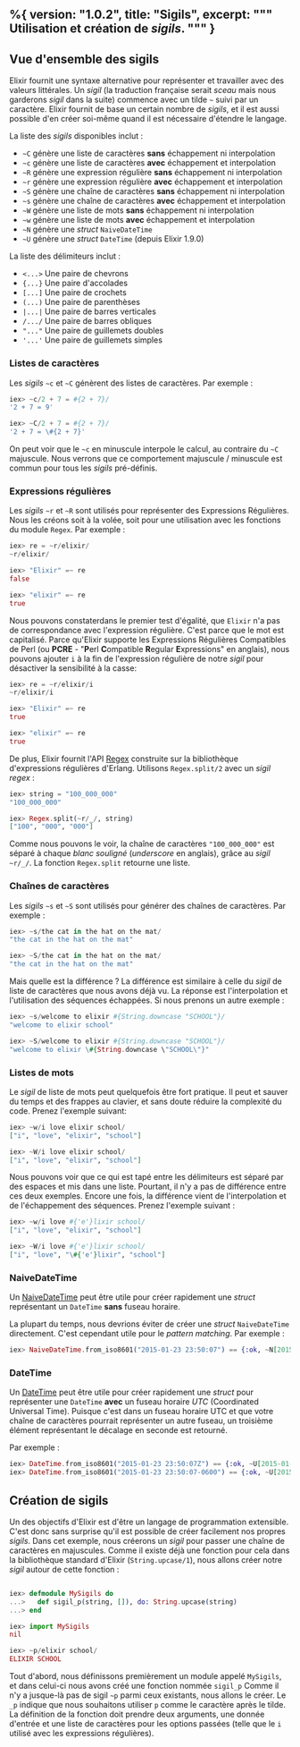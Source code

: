 %{
  version: "1.0.2",
  title: "Sigils",
  excerpt: """
  Utilisation et création de _sigils_.
  """
}
---

## Vue d'ensemble des sigils

Elixir fournit une syntaxe alternative pour représenter et travailler avec des valeurs littérales.
Un _sigil_ (la traduction française serait _sceau_ mais nous garderons _sigil_ dans la suite) commence avec un tilde `~` suivi par un caractère.
Elixir fournit de base un certain nombre de _sigils_, et il est aussi possible d'en créer soi-même quand il est nécessaire d'étendre le langage.

La liste des _sigils_ disponibles inclut :

- `~C` génère une liste de caractères **sans** échappement ni interpolation
- `~c` génère une liste de caractères **avec** échappement et interpolation
- `~R` génère une expression régulière **sans** échappement ni interpolation
- `~r` génère une expression régulière **avec** échappement et interpolation
- `~S` génère une chaîne de caractères **sans** échappement ni interpolation
- `~s` génère une chaîne de caractères **avec** échappement et interpolation
- `~W` génère une liste de mots **sans** échappement ni interpolation
- `~w` génère une liste de mots **avec** échappement et interpolation
- `~N` génère une _struct_ `NaiveDateTime`
- `~U` génère une _struct_ `DateTime` (depuis Elixir 1.9.0)

La liste des délimiteurs inclut :

- `<...>` Une paire de chevrons
- `{...}` Une paire d'accolades
- `[...]` Une paire de crochets
- `(...)` Une paire de parenthèses
- `|...|` Une paire de barres verticales
- `/.../` Une paire de barres obliques
- `"..."` Une paire de guillemets doubles
- `'...'` Une paire de guillemets simples

### Listes de caractères

Les _sigils_ `~c` et `~C` génèrent des listes de caractères.
Par exemple :

```elixir
iex> ~c/2 + 7 = #{2 + 7}/
'2 + 7 = 9'

iex> ~C/2 + 7 = #{2 + 7}/
'2 + 7 = \#{2 + 7}'
```

On peut voir que le `~c` en minuscule interpole le calcul, au contraire du `~C` majuscule.
Nous verrons que ce comportement majuscule / minuscule est commun pour tous les _sigils_ pré-définis.

### Expressions régulières

Les _sigils_ `~r` et `~R` sont utilisés pour représenter des Expressions Régulières.
Nous les créons soit à la volée, soit pour une utilisation avec les fonctions du module `Regex`.
Par exemple :

```elixir
iex> re = ~r/elixir/
~r/elixir/

iex> "Elixir" =~ re
false

iex> "elixir" =~ re
true
```

Nous pouvons constaterdans le premier test d'égalité, que `Elixir` n'a pas de correspondance avec l'expression régulière.
C'est parce que le mot est capitalisé.
Parce qu'Elixir supporte les Expressions Régulières Compatibles de Perl (ou **PCRE** - "**P**erl **C**ompatible **R**egular **E**xpressions" en anglais), nous pouvons ajouter `i` à la fin de l'expression régulière de notre _sigil_ pour désactiver la sensibilité à la casse:

```elixir
iex> re = ~r/elixir/i
~r/elixir/i

iex> "Elixir" =~ re
true

iex> "elixir" =~ re
true
```

De plus, Elixir fournit l'API [Regex](https://hexdocs.pm/elixir/Regex.html) construite sur la bibliothèque d'expressions régulières d'Erlang.
Utilisons `Regex.split/2` avec un _sigil regex_ :

```elixir
iex> string = "100_000_000"
"100_000_000"

iex> Regex.split(~r/_/, string)
["100", "000", "000"]
```

Comme nous pouvons le voir, la chaîne de caractères `"100_000_000"` est séparé à chaque _blanc souligné_ (_underscore_ en anglais), grâce au _sigil_ `~r/_/`.
La fonction `Regex.split` retourne une liste.

### Chaînes de caractères

Les _sigils_ `~s` et `~S` sont utilisés pour générer des chaînes de caractères.
Par exemple :

```elixir
iex> ~s/the cat in the hat on the mat/
"the cat in the hat on the mat"

iex> ~S/the cat in the hat on the mat/
"the cat in the hat on the mat"
```

Mais quelle est la différence ? La différence est similaire à celle du _sigil_ de liste de caractères que nous avons déjà vu.
La réponse est l'interpolation et l'utilisation des séquences échappées.
Si nous prenons un autre exemple :

```elixir
iex> ~s/welcome to elixir #{String.downcase "SCHOOL"}/
"welcome to elixir school"

iex> ~S/welcome to elixir #{String.downcase "SCHOOL"}/
"welcome to elixir \#{String.downcase \"SCHOOL\"}"
```

### Listes de mots

Le _sigil_ de liste de mots peut quelquefois être fort pratique.
Il peut et sauver du temps et des frappes au clavier, et sans doute réduire la complexité du code.
Prenez l'exemple suivant:

```elixir
iex> ~w/i love elixir school/
["i", "love", "elixir", "school"]

iex> ~W/i love elixir school/
["i", "love", "elixir", "school"]
```

Nous pouvons voir que ce qui est tapé entre les délimiteurs est séparé par des espaces et mis dans une liste.
Pourtant, il n'y a pas de différence entre ces deux exemples.
Encore une fois, la différence vient de l'interpolation et de l'échappement des séquences.
Prenez l'exemple suivant :

```elixir
iex> ~w/i love #{'e'}lixir school/
["i", "love", "elixir", "school"]

iex> ~W/i love #{'e'}lixir school/
["i", "love", "\#{'e'}lixir", "school"]
```

### NaiveDateTime

Un [NaiveDateTime](https://hexdocs.pm/elixir/NaiveDateTime.html) peut être utile pour créer rapidement une _struct_ représentant un `DateTime` **sans** fuseau horaire.

La plupart du temps, nous devrions éviter de créer une _struct_ `NaiveDateTime` directement.
C'est cependant utile pour le _pattern matching_.
Par exemple :

```elixir
iex> NaiveDateTime.from_iso8601("2015-01-23 23:50:07") == {:ok, ~N[2015-01-23 23:50:07]}
```

### DateTime

Un [DateTime](https://hexdocs.pm/elixir/DateTime.html) peut être utile pour créer rapidement une _struct_ pour représenter une `DateTime` **avec** un fuseau horaire _UTC_ (Coordinated Universal Time). Puisque c'est dans un fuseau horaire UTC et que votre chaîne de caractères pourrait représenter un autre fuseau, un troisième élément représentant le décalage en seconde est retourné.

Par exemple :

```elixir
iex> DateTime.from_iso8601("2015-01-23 23:50:07Z") == {:ok, ~U[2015-01-23 23:50:07Z], 0}
iex> DateTime.from_iso8601("2015-01-23 23:50:07-0600") == {:ok, ~U[2015-01-24 05:50:07Z], -21600}
```

## Création de sigils

Un des objectifs d'Elixir est d'être un langage de programmation extensible.
C'est donc sans surprise qu'il est possible de créer facilement nos propres _sigils_.
Dans cet exemple, nous créerons un _sigil_ pour passer une chaîne de caractères en majuscules.
Comme il existe déjà une fonction pour cela dans la bibliothèque standard d'Elixir (`String.upcase/1`), nous allons créer notre _sigil_ autour de cette fonction :

```elixir

iex> defmodule MySigils do
...>   def sigil_p(string, []), do: String.upcase(string)
...> end

iex> import MySigils
nil

iex> ~p/elixir school/
ELIXIR SCHOOL
```

Tout d'abord, nous définissons premièrement un module appelé `MySigils`, et dans celui-ci nous avons créé une fonction nommée `sigil_p`
Comme il n'y a jusque-là pas de sigil `~p` parmi ceux existants, nous allons le créer.
Le `_p` indique que nous souhaitons utiliser `p` comme le caractère après le tilde.
La définition de la fonction doit prendre deux arguments, une donnée d'entrée et une liste de caractères pour les options passées (telle que le `i` utilisé avec les expressions régulières).
